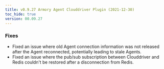```yaml
---
title: v0.9.27 Armory Agent Clouddriver Plugin (2021-12-30)
toc_hide: true
version: 00.09.27
---
```


### Fixes

* Fixed an issue where old Agent connection information was not released after the Agent reconnected, potentially leading to stale Agents.
* Fixed an issue where the pub/sub subscription between Clouddriver and Redis couldn't be restored after a disconnection from Redis.
